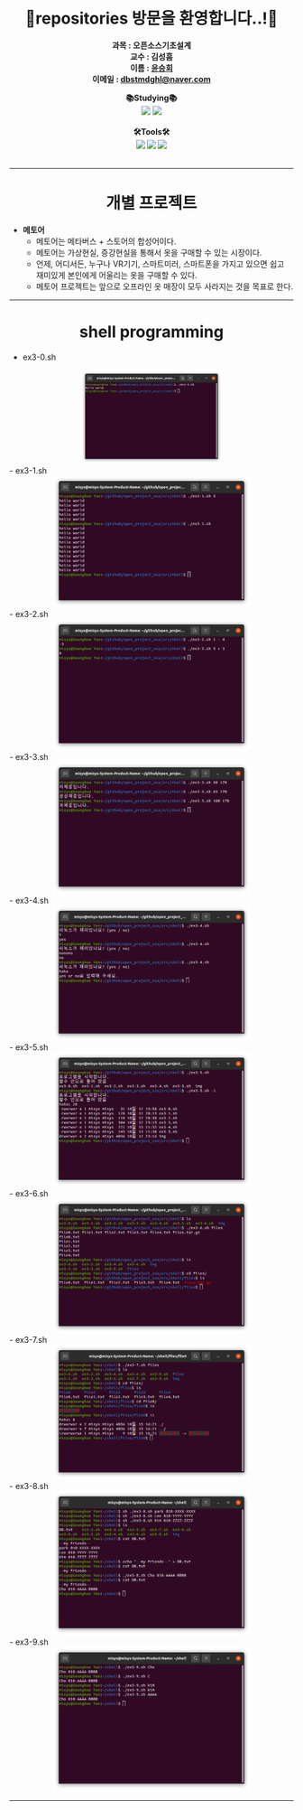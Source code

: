 
**<div align="center">🎊repositories 방문을 환영합니다..!🎊</div>**
======
**<div align="center"> 과목 : 오픈소스기초설계 <br></div>**
**<div align="center"> 교수 : 김성흠 <br></div>**
**<div align="center"> 이름 : [윤승회](https://github.com/YunSeungHoe) </div>**
**<div align="center"> 이메일 : dbstmdghl@naver.com </div>**

**<div align="center"> 📚Studying📚<br> <img src="https://img.shields.io/badge/c++-00599C?style=flat-square&logo=c%2B%2B&logoColor=white"/> <img src="https://img.shields.io/badge/Python-3776AB?style=flat-square&logo=Python&logoColor=white"/><br><br> 🛠Tools🛠<br> <img src="https://img.shields.io/badge/Visual Studio Code-5C2D91?style=flat-square&logo=Visual Studio Code&logoColor=white"/> <img src="https://img.shields.io/badge/Vim-019733?style=flat-square&logo=Vim&logoColor=white"/> <img src="https://img.shields.io/badge/GitHub-181717?style=flat-square&logo=GitHub&logoColor=white"/><br></div>**
<br>

------

**<div align="center"> 개별 프로젝트</div>**
======
+ __메토어__
  - 메토어는 메타버스 + 스토어의 합성어이다.
  - 메토어는 가상현실, 증강현실을 통해서 옷을 구매할 수 있는 시장이다.
  - 언제, 어디서든, 누구나 VR기기, 스마트미러, 스마트폰을 가지고 있으면 쉽고 재미있게 본인에게 어울리는 옷을 구매할 수 있다.
  - 메토어 프로젝트는 앞으로 오프라인 옷 매장이 모두 사라지는 것을 목표로 한다.


------
**<div align="center">shell programming</div>**
======

- ex3-0.sh
<div align="center"> <img src="./src/shell/img/ex3-0.png" width="50%" height="50%"></div>
- ex3-1.sh
<div align="center"> <img src="./src/shell/img/ex3-1.png" width="70%" height="50%"></div>
- ex3-2.sh
<div align="center"> <img src="./src/shell/img/ex3-2.png" width="70%" height="50%"></div>
- ex3-3.sh
<div align="center"> <img src="./src/shell/img/ex3-3.png" width="70%" height="50%"></div>
- ex3-4.sh
<div align="center"> <img src="./src/shell/img/ex3-4.png" width="70%" height="50%"></div>
- ex3-5.sh
<div align="center"> <img src="./src/shell/img/ex3-5.png" width="70%" height="50%"></div>
- ex3-6.sh
<div align="center"> <img src="./src/shell/img/ex3-6.png" width="70%" height="50%"></div>
- ex3-7.sh
<div align="center"> <img src="./src/shell/img/ex3-7.png" width="70%" height="50%"></div>
- ex3-8.sh
<div align="center"> <img src="./src/shell/img/ex3-8.png" width="70%" height="50%"></div>
- ex3-9.sh
<div align="center"> <img src="./src/shell/img/ex3-9.png" width="70%" height="50%"></div>


-------